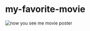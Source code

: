 # my-favorite-movie

<img src="https://m.media-amazon.com/images/M/MV5BMTY0NDY3MDMxN15BMl5BanBnXkFtZTcwOTM5NzMzOQ@@._V1_.jpg" alt="now you see me movie poster">

